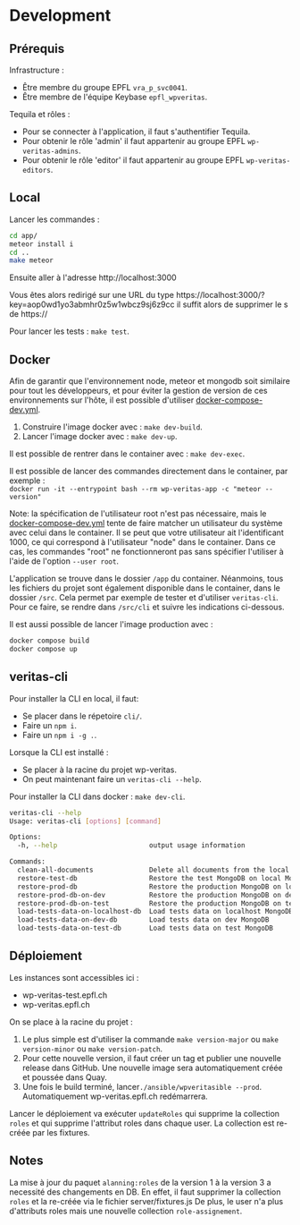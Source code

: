 # Development

## Prérequis

Infrastructure :

- Être membre du groupe EPFL `vra_p_svc0041`.
- Être membre de l'équipe Keybase `epfl_wpveritas`.

Tequila et rôles :

- Pour se connecter à l'application, il faut s'authentifier Tequila.
- Pour obtenir le rôle 'admin' il faut appartenir au groupe EPFL `wp-veritas-admins`.
- Pour obtenir le rôle 'editor' il faut appartenir au groupe EPFL `wp-veritas-editors`.

## Local

Lancer les commandes :

```sh
cd app/
meteor install i
cd ..
make meteor
```

Ensuite aller à l'adresse http://localhost:3000

Vous êtes alors redirigé sur une URL du type https://localhost:3000/?key=aop0wd1yo3abmhr0z5w1wbcz9sj6z9cc il suffit alors de supprimer le s de https://

Pour lancer les tests : `make test`.

## Docker

Afin de garantir que l'environnement node, meteor et mongodb soit similaire
pour tout les développeurs, et pour éviter la gestion de version de ces
environnements sur l'hôte, il est possible d'utiliser
[docker-compose-dev.yml](./docker-compose-dev.yml).

1. Construire l'image docker avec : `make dev-build`.
1. Lancer l'image docker avec : `make dev-up`.

Il est possible de rentrer dans le container avec : `make dev-exec`.

Il est possible de lancer des commandes directement dans le container,
par exemple :  
`docker run -it --entrypoint bash --rm wp-veritas-app -c "meteor --version"`

Note: la spécification de l'utilisateur root n'est pas nécessaire, mais le
[docker-compose-dev.yml](./docker-compose-dev.yml) tente de faire matcher
un utilisateur du système avec celui dans le container. Il se peut que votre
utilisateur ait l'identificant 1000, ce qui correspond à l'utilisateur "node"
dans le container. Dans ce cas, les commandes "root" ne fonctionneront pas sans
spécifier l'utiliser à l'aide de l'option `--user root`.

L'application se trouve dans le dossier `/app` du container. Néanmoins, tous les
fichiers du projet sont également disponible dans le container, dans le dossier
`/src`. Cela permet par exemple de tester et d'utiliser `veritas-cli`. Pour ce
faire, se rendre dans `/src/cli` et suivre les indications ci-dessous.

Il est aussi possible de lancer l'image production avec :

```sh
docker compose build
docker compose up
```

## veritas-cli

Pour installer la CLI en local, il faut:

- Se placer dans le répetoire `cli/`.
- Faire un `npm i`.
- Faire un `npm i -g .`.

Lorsque la CLI est installé :

- Se placer à la racine du projet wp-veritas.
- On peut maintenant faire un `veritas-cli --help`.

Pour installer la CLI dans docker : `make dev-cli`.

```sh
veritas-cli --help
Usage: veritas-cli [options] [command]

Options:
  -h, --help                       output usage information

Commands:
  clean-all-documents              Delete all documents from the local MongoDB
  restore-test-db                  Restore the test MongoDB on local MongoDB
  restore-prod-db                  Restore the production MongoDB on local MongoDB
  restore-prod-db-on-dev           Restore the production MongoDB on dev MongoDB
  restore-prod-db-on-test          Restore the production MongoDB on test MongoDB
  load-tests-data-on-localhost-db  Load tests data on localhost MongoDB
  load-tests-data-on-dev-db        Load tests data on dev MongoDB
  load-tests-data-on-test-db       Load tests data on test MongoDB
```

## Déploiement

Les instances sont accessibles ici :

- wp-veritas-test.epfl.ch
- wp-veritas.epfl.ch

On se place à la racine du projet :

1. Le plus simple est d'utiliser la commande `make version-major` ou
   `make version-minor` ou `make version-patch`.
1. Pour cette nouvelle version, il faut créer un tag et publier une nouvelle
   release dans GitHub. Une nouvelle image sera automatiquement créée et
   poussée dans Quay.
1. Une fois le build terminé, lancer`./ansible/wpveritasible --prod`.
   Automatiquement wp-veritas.epfl.ch redémarrera.

Lancer le déploiement va exécuter `updateRoles` qui supprime la collection
`roles` et qui supprime l'attribut roles dans chaque user. La collection est
re-créée par les fixtures.

## Notes

La mise à jour du paquet `alanning:roles` de la version 1 à la version 3 a
necessité des changements en DB. En effet, il faut supprimer la collection
`roles` et la re-créée via le fichier server/fixtures.js De plus, le user n'a
plus d'attributs roles mais une nouvelle collection `role-assignement`.
